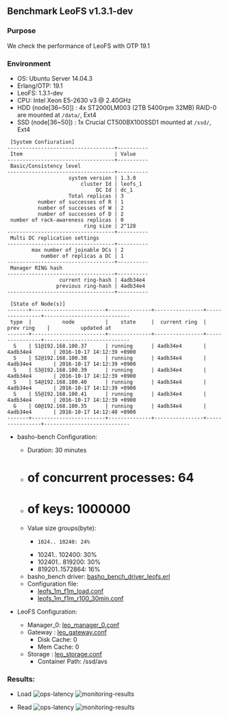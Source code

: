 ## Benchmark LeoFS v1.3.1-dev

### Purpose
We check the performance of LeoFS with OTP 19.1

### Environment

* OS: Ubuntu Server 14.04.3
* Erlang/OTP: 19.1
* LeoFS: 1.3.1-dev
* CPU: Intel Xeon E5-2630 v3 @ 2.40GHz
* HDD (node[36~50]) : 4x ST2000LM003 (2TB 5400rpm 32MB) RAID-0 are mounted at `/data/`, Ext4
* SSD (node[36~50]) : 1x Crucial CT500BX100SSD1 mounted at `/ssd/`, Ext4

```
 [System Confiuration]
-----------------------------------+----------
 Item                              | Value
-----------------------------------+----------
 Basic/Consistency level
-----------------------------------+----------
                    system version | 1.3.0
                        cluster Id | leofs_1
                             DC Id | dc_1
                    Total replicas | 3
          number of successes of R | 1
          number of successes of W | 2
          number of successes of D | 2
 number of rack-awareness replicas | 0
                         ring size | 2^128
-----------------------------------+----------
 Multi DC replication settings
-----------------------------------+----------
        max number of joinable DCs | 2
           number of replicas a DC | 1
-----------------------------------+----------
 Manager RING hash
-----------------------------------+----------
                 current ring-hash | 4adb34e4
                previous ring-hash | 4adb34e4
-----------------------------------+----------

 [State of Node(s)]
-------+------------------------+--------------+----------------+----------------+----------------------------
 type  |          node          |    state     |  current ring  |   prev ring    |          updated at
-------+------------------------+--------------+----------------+----------------+----------------------------
  S    | S1@192.168.100.37      | running      | 4adb34e4       | 4adb34e4       | 2016-10-17 14:12:39 +0900
  S    | S2@192.168.100.38      | running      | 4adb34e4       | 4adb34e4       | 2016-10-17 14:12:39 +0900
  S    | S3@192.168.100.39      | running      | 4adb34e4       | 4adb34e4       | 2016-10-17 14:12:39 +0900
  S    | S4@192.168.100.40      | running      | 4adb34e4       | 4adb34e4       | 2016-10-17 14:12:39 +0900
  S    | S5@192.168.100.41      | running      | 4adb34e4       | 4adb34e4       | 2016-10-17 14:12:39 +0900
  G    | G0@192.168.100.35      | running      | 4adb34e4       | 4adb34e4       | 2016-10-17 14:12:40 +0900
-------+------------------------+--------------+----------------+----------------+----------------------------

```

* basho-bench Configuration:
    * Duration: 30 minutes
    * # of concurrent processes: 64
    * # of keys: 1000000
    * Value size groups(byte):
        *     1024.. 10240: 24%
        *   10241.. 102400: 30%
        *  102401.. 819200: 30%
        *  819201..1572864: 16%
    * basho_bench driver: [basho_bench_driver_leofs.erl](https://github.com/leo-project/basho_bench/blob/master/src/basho_bench_driver_leofs.erl)
    * Configuration file: 
        * [leofs_1m_f1m_load.conf](load/leofs_1m_f1m_load.conf)
        * [leofs_1m_f1m_r100_30min.conf](read/leofs_1m_f1m_r100_30min.conf)

* LeoFS Configuration:
    * Manager_0: [leo_manager_0.conf](conf/G0/leo_manager.conf)
    * Gateway  : [leo_gateway.conf](conf/G0/leo_gateway.conf)
        * Disk Cache: 0
        * Mem Cache:  0
    * Storage  : [leo_storage.conf](conf/S0/leo_storage.conf)
        * Container Path: /ssd/avs

### Results:
* Load
    ![ops-latency](load/summary.png)
    ![monitoring-results](grafana_load.png)

* Read
    ![ops-latency](read/summary.png)
    ![monitoring-results](grafana_read.png)
